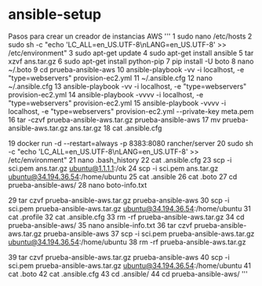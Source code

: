 # ansible-setup
Pasos para crear un creador de instancias AWS
'''
1  sudo nano /etc/hosts
2  sudo sh -c "echo 'LC_ALL=en_US.UTF-8\nLANG=en_US.UTF-8' >> /etc/environment"
3  sudo apt-get update
4  sudo apt-get install ansible
5  tar xzvf ans.tar.gz 
6  sudo apt-get install python-pip
7  pip install -U boto
8  nano  ~/.boto
9  cd prueba-ansible-aws
10  ansible-playbook -vv -i localhost, -e "type=webservers" provision-ec2.yml
11  ~/.ansible.cfg
12  nano ~/.ansible.cfg
13  ansible-playbook -vv -i localhost, -e "type=webservers" provision-ec2.yml
14  ansible-playbook -vvvv -i localhost, -e "type=webservers" provision-ec2.yml
15  ansible-playbook -vvvv -i localhost, -e "type=webservers" provision-ec2.yml  --private-key meta.pem 
16  tar -czvf prueba-ansible-aws.tar.gz prueba-ansible-aws
17  mv prueba-ansible-aws.tar.gz ans.tar.gz
18  cat .ansible.cfg 

19  docker run -d --restart=always -p 8383:8080 rancher/server
20  sudo sh -c "echo 'LC_ALL=en_US.UTF-8\nLANG=en_US.UTF-8' >> /etc/environment"
21  nano .bash_history 
22  cat .ansible.cfg 
23  scp -i sci.pem  ans.tar.gz ubuntu@1.1.1.1:/ok
24  scp -i sci.pem  ans.tar.gz ubuntu@34.194.36.54:/home/ubuntu
25  cat .ansible
26  cat .boto
27  cd prueba-ansible-aws/
28  nano boto-info.txt

29  tar czvf prueba-ansible-aws.tar.gz  prueba-ansible-aws
30  scp -i sci.pem  prueba-ansible-aws.tar.gz    ubuntu@34.194.36.54:/home/ubuntu
31  cat .profile 
32  cat .ansible.cfg 
33  rm -rf prueba-ansible-aws.tar.gz 
34  cd prueba-ansible-aws/
35  nano ansible-info.txt
36  tar czvf prueba-ansible-aws.tar.gz  prueba-ansible-aws
37  scp -i sci.pem  prueba-ansible-aws.tar.gz    ubuntu@34.194.36.54:/home/ubuntu
38  rm -rf prueba-ansible-aws.tar.gz 

39  tar czvf prueba-ansible-aws.tar.gz  prueba-ansible-aws
40  scp -i sci.pem  prueba-ansible-aws.tar.gz    ubuntu@34.194.36.54:/home/ubuntu
41  cat .boto 
42  cat .ansible.cfg 
43  cd .ansible/
44  cd prueba-ansible-aws/
'''
